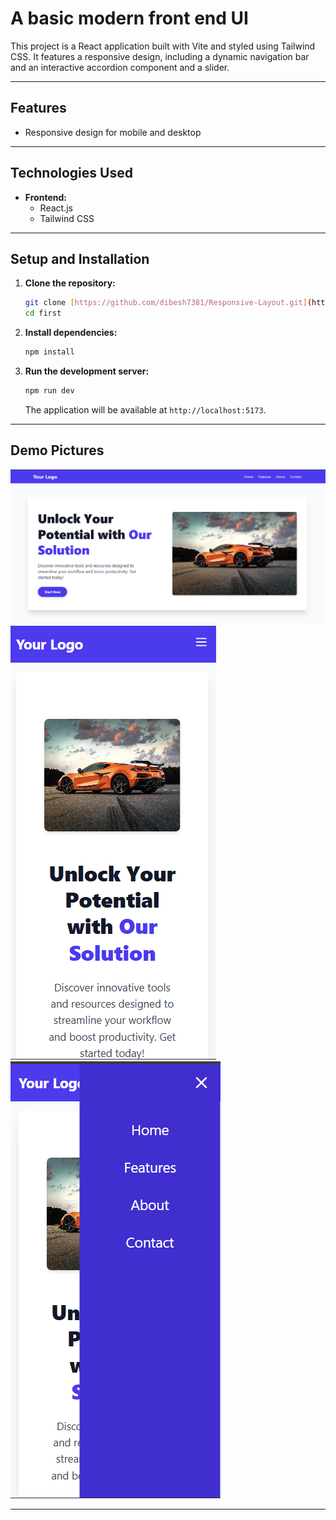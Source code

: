 # A basic modern front end UI

This project is a React application built with Vite and styled using Tailwind CSS. It features a responsive design, including a dynamic navigation bar and an interactive accordion component and a slider.

---

## Features
- Responsive design for mobile and desktop

---

## Technologies Used
- **Frontend:**
    - React.js
    - Tailwind CSS

---

## Setup and Installation

1.  **Clone the repository:**
    ```bash
    git clone [https://github.com/dibesh7381/Responsive-Layout.git](https://github.com/dibesh7381/Responsive-Layout.git)
    cd first
    ```
2.  **Install dependencies:**
    ```bash
    npm install
    ```
3.  **Run the development server:**
    ```bash
    npm run dev
    ```
    The application will be available at `http://localhost:5173`.

---

## Demo Pictures

![Look in Desktop](screenshots/3.png)
![Look in Mobile](screenshots/2.png)
![Look with Menu bar](screenshots/1.png)

---

